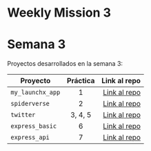 # Weekly Mission 3

# Semana 3 

Proyectos desarrollados en la semana 3:

| Proyecto | Práctica | Link al repo |
| ------------- |:-------------:| -----:|
|`my_launchx_app`|1|[Link al repo](https://github.com/mabvmex/My_launchx_app)|
|`spiderverse`|2|[Link al repo](https://github.com/mabvmex/launch_x-spiderverse)|
|`twitter`|3, 4, 5|[Link al repo](https://github.com/mabvmex/launch_x-twitter)|
|`express_basic`|6|[Link al repo](https://github.com/mabvmex/Launch_x-ServerExpress)|
|`express_api`|7|[Link al repo](https://github.com/mabvmex/launch_x-expressAPI)|